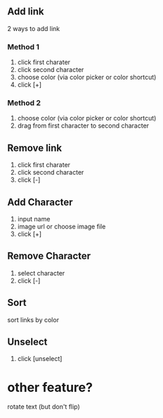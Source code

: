 ## Add link
2 ways to add link
### Method 1
1. click first charater
1. click second character
1. choose color (via color picker or color shortcut)
1. click [+]

### Method 2
1. choose color (via color picker or color shortcut)
1. drag from first character to second character

## Remove link
1. click first charater
1. click second character
1. click [-]

## Add Character
1. input name
1. image url or choose image file
1. click [+]

## Remove Character
1. select character
1. click [-]

## Sort
sort links by color

## Unselect
1. click [unselect]


# other feature?
rotate text (but don't flip)